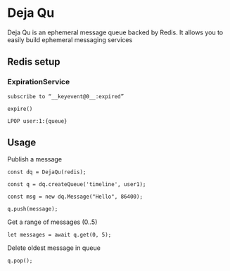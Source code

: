 # Deja Qu

Deja Qu is an ephemeral message queue backed by Redis. It allows you to easily build ephemeral messaging services

## Redis setup

### ExpirationService

`subscribe to “__keyevent@0__:expired”`

`expire()`
```
LPOP user:1:{queue}
```

## Usage

Publish a message
```
const dq = DejaQu(redis);

const q = dq.createQueue('timeline', user1);

const msg = new dq.Message("Hello", 86400);

q.push(message);
```

Get a range of messages (0..5)
```
let messages = await q.get(0, 5);
```

Delete oldest message in queue
```
q.pop();
```
